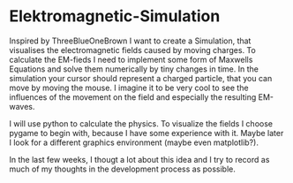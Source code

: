# Elektromagnetic-Simulation
Inspired by ThreeBlueOneBrown I want to create a Simulation, that visualises the electromagnetic fields caused by moving charges. To calculate the EM-fieds I need to implement some form of Maxwells Equations and solve them numerically by tiny changes in time.
In the simulation your cursor should represent a charged particle, that you can move by moving the mouse. I imagine it to be very cool to see the influences of the movement on the field and especially the resulting EM-waves.

I will use python to calculate the physics. To visualize the fields I choose pygame to begin with, because I have some experience with it. Maybe later I look for a different graphics environment (maybe even matplotlib?).

In the last few weeks, I thougt a lot about this idea and I try to record as much of my thoughts in the development process as possible.
